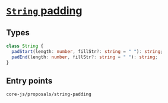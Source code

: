 # [`String` padding](https://github.com/tc39/proposal-string-pad-start-end)

## Types

```ts
class String {
  padStart(length: number, fillStr?: string = " "): string;
  padEnd(length: number, fillStr?: string = " "): string;
}
```

## Entry points



```
core-js/proposals/string-padding
```
